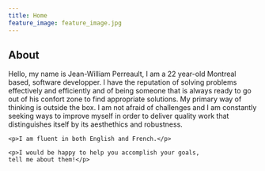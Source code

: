```yaml
---
title: Home
feature_image: feature_image.jpg
---
```


## About

<div class="container">
    <p>
    Hello, my name is Jean-William Perreault, I am a 22 year-old Montreal based,
    software developper. I have the reputation of solving problems effectively and efficiently and of being someone that is always ready to go out of his confort zone to find appropriate solutions. My primary way of thinking is outside the box. I am not afraid of challenges and I am constantly seeking ways to improve myself in order to deliver quality work that distinguishes itself by its aesthethics and robustness. 
    </p>
      
    <p>I am fluent in both English and French.</p>
      
    <p>I would be happy to help you accomplish your goals, 
    tell me about them!</p>
</div>